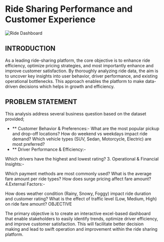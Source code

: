 # Ride Sharing Performance and Customer Experience
![Ride Dashboard](https://github.com/user-attachments/assets/a006e2f0-109d-4463-a6f4-128f66bb3ac4)
## INTRODUCTION
As a leading ride-sharing platform, the core objective is to enhance ride efficiency, optimize pricing strategies, and most importantly enhance and improve customer satisfaction. By thoroughly analyzing ride data, the aim is to uncover key insights into user behavior, driver performance, and existing operational bottlenecks. This approach enables the platform to make data-driven decisions which helps in growth and efficiency.
## PROBLEM STATEMENT
This analysis address several business question based on the dataset provided;
- ** Customer Behavior & Preferences:-
What are the most popular pickup and drop-off locations?
How do weekend vs weekdays impact ride demand?
Which vehicle types (SUV, Sedan, Motorcycle, Electric) are most preferred?
- ** Driver Performance & Efficiency:-

Which drivers have the highest and lowest rating?
3. Operational & Financial Insights:-

Which payment methods are most commonly used?
What is the average fare amount per ride types?
How does surge pricing affect fare amount?
4.External Factors:-

How does weather condition (Rainy, Snowy, Foggy) impact ride duration and customer rating?
What is the effect of traffic level (Low, Medium, High) on ride fare amount?
OBJECTIVE

The primary objective is to create an interactive excel-based dashboard that enable stakeholders to easily identify trends, optimize driver efficiency, and improve customer satisfaction. This will facilitate better decision making and lead to swift operation and improvement within the ride sharing platform.



